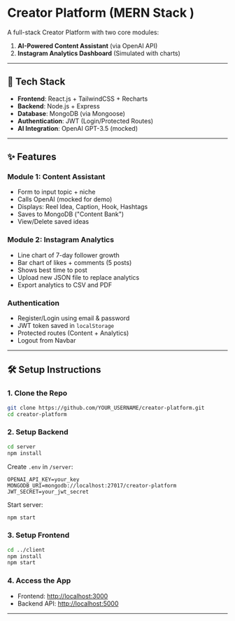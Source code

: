 # Creator Platform (MERN Stack )

A full-stack Creator Platform with two core modules:

1. **AI-Powered Content Assistant** (via OpenAI API)
2. **Instagram Analytics Dashboard** (Simulated with charts)

---

## 🚀 Tech Stack

* **Frontend**: React.js + TailwindCSS + Recharts
* **Backend**: Node.js + Express
* **Database**: MongoDB (via Mongoose)
* **Authentication**: JWT (Login/Protected Routes)
* **AI Integration**: OpenAI GPT-3.5 (mocked)

---

## ✨ Features

### Module 1: Content Assistant

* Form to input topic + niche
* Calls OpenAI (mocked for demo)
* Displays: Reel Idea, Caption, Hook, Hashtags
* Saves to MongoDB ("Content Bank")
* View/Delete saved ideas

### Module 2: Instagram Analytics

* Line chart of 7-day follower growth
* Bar chart of likes + comments (5 posts)
* Shows best time to post
* Upload new JSON file to replace analytics
* Export analytics to CSV and PDF

### Authentication

* Register/Login using email & password
* JWT token saved in `localStorage`
* Protected routes (Content + Analytics)
* Logout from Navbar

---

## 🛠 Setup Instructions

### 1. Clone the Repo

```bash
git clone https://github.com/YOUR_USERNAME/creator-platform.git
cd creator-platform
```

### 2. Setup Backend

```bash
cd server
npm install
```

Create `.env` in `/server`:

```env
OPENAI_API_KEY=your_key
MONGODB_URI=mongodb://localhost:27017/creator-platform
JWT_SECRET=your_jwt_secret
```

Start server:

```bash
npm start
```

### 3. Setup Frontend

```bash
cd ../client
npm install
npm start
```

### 4. Access the App

* Frontend: [http://localhost:3000](http://localhost:3000)
* Backend API: [http://localhost:5000](http://localhost:5000)

---
